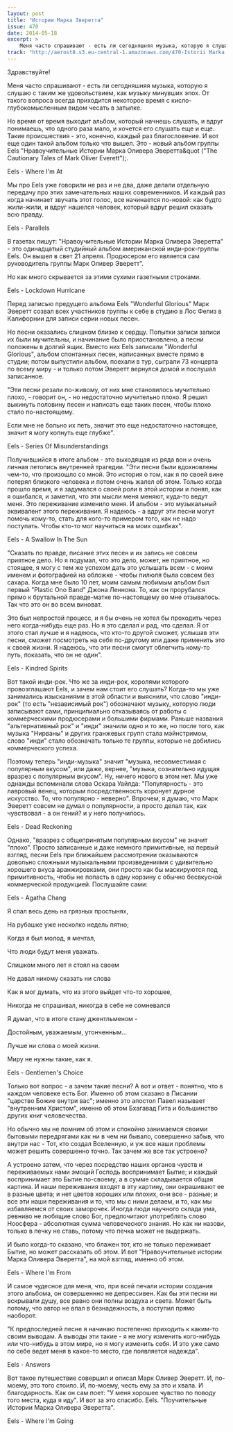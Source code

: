 ```yaml
---
layout: post
title: "Истории Марка Эверетта"
issue: 470
date: 2014-05-18
excerpt: >
    Меня часто спрашивают - есть ли сегодняшняя музыка, которую я слушаю с таким же удовольствием, как музыку минувших эпох. От такого вопроса всегда приходится некоторое время с кисло-глубокомысленным видом чесать в затылке.
track: "http://aerost8.s3.eu-central-1.amazonaws.com/470-Istorii Marka Everetta.mp3"
---
```


Здравствуйте!

Меня часто спрашивают - есть ли сегодняшняя музыка, которую я слушаю с таким же удовольствием, как музыку минувших эпох. От такого вопроса всегда приходится некоторое время с кисло-глубокомысленным видом чесать в затылке.

Но время от время выходит альбом, который начнешь слушать, и вдруг понимаешь, что одного раза мало, и хочется его слушать еще и еще. Такие происшествия - это, конечно, каждый раз благословение. И вот еще один такой альбом только что вышел. Это - новый альбом группы Eels "Нравоучительные Истории Марка Оливера Эверетта&quot ("The Cautionary Tales of Mark Oliver Everett");.

Eels - Where I'm At

Мы про Eels уже говорили не раз и не два, даже делали отдельную передачу про этих замечательных наших современников. И каждый раз когда начинает звучать этот голос, все начинается по-новой: как будто жили-жили, и вдруг нашелся человек, который вдруг решил сказать всю правду.

Eels - Parallels

В газетах пишут: "Нравоучительные Истории Марка Оливера Эверетта" - это одинадцатый студийный альбом американской инди-рок-группы Eels. Он вышел в свет 21 апреля. Продюсером его является сам руководитель группы Марк Оливер Эверетт".

Но как много скрывается за этими сухими газетными строками.

Eels - Lockdown Hurricane

Перед записью предущего альбома Eels "Wonderful Glorious" Марк Эверетт созвал всех участников группы к себе в студию в Лос Фелиз в Калифорнии для записи серии новых песен.

Но песни оказались слишком близко к сердцу. Попытки записи записи их были мучительны, и начинание было приостановлено, а песни положены в долгий ящик. Вместо них Eels записали "Wonderful Glorious", альбом спонтанных песен, написанных вместе прямо в студии; потом выпустили альбом, поехали в тур, сыграли 73 концерта по всему миру - и только потом Эверетт вернулся домой и послушал записанное.

"Эти песни резали по-живому, от них мне становилось мучительно плохо, - говорит он, - но недостаточно мучительно плохо. Я решил выкинуть половину песен и написать еще таких песен, чтобы плохо стало по-настоящему.

Если мне не больно их петь, значит это еще недостаточно настоящее, значит я могу копнуть еще глубже".

Eels - Series Of Misunderstandings

Получившийся в итоге альбом - это выходящая из ряда вон и очень личная летопись внутренней трагедии. "Эти песни были вдохновлены чем-то, что произошло со мной. Это история о том, как я по своей вине потерял близкого человека и потом очень жалел об этом. Только когда прошло время, и я задумался о своей роли в этой истории и понял, как я ошибался, и заметил, что эти мысли меня меняют, куда-то ведут меня. Это переживание изменило меня. И альбом - это музыкальный эквивалент этого переживания. Я надеюсь - а вдруг эти песни могут помочь кому-то, стать для кого-то примером того, как не надо поступать. Чтобы кто-то мог научиться на моих ошибках".

Eels - A Swallow In The Sun

"Сказать по правде, писание этих песен и их запись не совсем приятное дело. Но я подумал, что это дело, может, не приятное, но стоящее, я могу с тем же успехом дать это услышать всем - с моим именем и фотографией на обложке - чтобы пилюля была совсем без сахара. Когда мне было 10 лет, моим самым любимым альбом был первый "Plastic Ono Band" Джона Леннона. То, как он прорубался прямо к брутальной правде-матке по-настоящему во мне отзывалось. Так что это он во всем виноват.

Это был непростой процесс, и я бы очень не хотел бы проходить через него когда-нибудь еще раз. Но я это сделал и рад, что сделал. Я от этого стал лучше и я надеюсь, что кто-то другой сможет, услышав эти песни, сможет посмотреть на себя по-другому или даже применить это к своей жизни. Я надеюсь, что эти песни смогут облегчить кому-то путь, показать, что он не один".

Eels - Kindred Spirits

Вот такой инди-рок. Что же за инди-рок, королями которого провозглашают Eels, и зачем нам стоит его слушать? Когда-то мы уже занимались изысканиями в этой области и выяснили, что слово "инди-рок" (то есть "независимый рок") обозначают музыку, которую люди записывают сами, принципиально отказываясь от работы с коммерческими продюсерами и большими фирмами. Раньше названия "альтернативный рок" и "инди" значили одно и то же, но после того, как музыка "Нирваны" и других гранжевых групп стала мэйнстримом, слово "инди" стало обозначать только те группы, которые не добились коммерческого успеха.

Поэтому теперь "инди-музыка" значит "музыка, несовместимая с популярным вкусом", или даже, вернее, "музыка, сознательно идущая вразрез с популярным вкусом". Ну, ничего нового в этом нет. Мы уже однажды вспоминали слова Оскара Уайлда: "Популярность - это лавровый венец, которым посредственность коронует дурное искусство. То, что популярно - неверно". Впрочем, я думаю, что Марк Эверетт совсем не думал о популярности, а просто делал так, как чувствовал - а он гений? и у него получилось.

Eels - Dead Reckoning

Однако, "вразрез с общепринятым популярным вкусом" не значит "плохо". Просто записанные и даже немного примитивные, на первый взгляд, песни Eels при ближайшем рассмотрении оказываются довольно сложными музыкальными произведениями с удивительно хорошего вкуса аранжировками, они просто как бы маскируются под примитивность, чтобы не попасть в одну корзину с обычно бесвкусной коммерческой продукцией. Послушайте сами:

Eels - Agatha Chang

Я спал весь день на грязных простынях,

На рубашке уже несколко недель пятно;

Когда я был молод, я мечтал,

Что люди будут меня уважать.

Слишком много лет я стоял на своем

Не давал никому сказать ни слова

Как я мог думать, что из этого выйдет что-то хорошее,

Никогда не спрашивал, никогда в себе не сомневался

Я думал, что в итоге стану джентльменом -

Достойным, уважаемым, утонченным...

Лучше ни слова о моей жизни.

Миру не нужны такие, как я.

Eels - Gentlemen's Choice

Только вот вопрос - а зачем такие песни? А вот и ответ - понятно, что в каждом человеке есть Бог. Именно об этом сказано в Писании "царство Божие внутри вас"; именно это апостол Павел называет "внутренним Христом", именно об этом Бхагавад Гита и большинство других книг человечества.

Но обычно мы не помним об этом и спокойно занимаемся своими бытовыми передрягами как ни в чем ни бывало, совершенно забыв, что внутри нас - Тот, кто создал Вселенную, и уж все наши проблемы может решить совершенно точно. Так зачем же все так устроено?

А устроено затем, что через посредство наших органов чувств и переживаемых нами эмоций Господь воспринимает Бытие; и каждый воспринимает это Бытие по-своему, а в сумме складывается общая картина. И наши переживания входят в эту картину, они окрашивают ее в разные цвета; и нет цветов хороших или плохих, они все - разные; и все эти наши переживания и то, что мы с ними делаем, и то, как мы избавляемся от своих заморочек. Иногда люди научного склада ума, ревниво не любящие слово Бог, предпочитают употреблять слово Ноосфера - абсолютная сумма человеческого знания. Но как ни назови, только в печку не ставь, потому что печка может не выдержать.

И было когда-то сказано, что блажен тот, кто не только переживает Бытие, но может рассказать об этом. И вот "Нравоучительные истории Марка Оливера Эверетта", на мой взгляд, именно об этом.

Eels - Where I'm From

И самое чудесное для меня, что, при всей печали истории создания этого альбома, он совершеннно не депрессивен. Как бы эти песни ни вскрывали душу, все равно они полны воздуха и света. Может быть потому, что автор не впал в безнадежность, а поступил прямо наоборот.

"К предпоследней песне я начинаю постепенно приходить к каким-то своим выводам. А выводы эти такие - я не могу изменить кого-нибудь или что-нибудь в этом мире, но я могу изменить себя. И это уже само по себе ведет меня в какое-то место, где появляется надежда".

Eels - Answers

Вот такое путешествие совершил и описал Марк Оливер Эверетт. И, по-моему, это того стоило. И, по-моему, честь ему за это и хвала. И благодарность. Как он сам поет: "У меня хорошее чувство по поводу того места, куда я иду". И вот за это спасибо. Eels. "Поучительные Истории Марка Оливера Эверетта".

Eels - Where I'm Going
